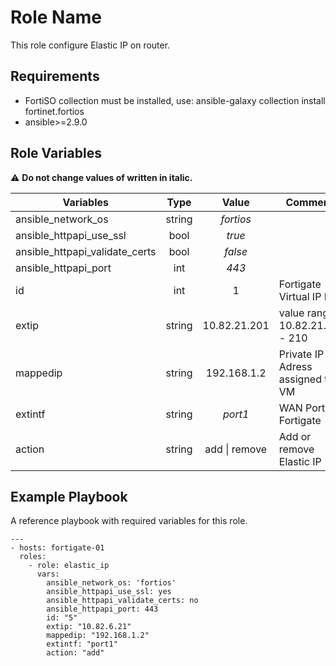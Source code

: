 Role Name
=========

This role configure Elastic IP on router.

Requirements
------------

- FortiSO collection must be installed, use: ansible-galaxy collection install fortinet.fortios
- ansible>=2.9.0

Role Variables
--------------
:warning:	**Do not change values of written in italic.**

| Variables                      	|  Type  	|     Value     	| Comments                         	|
|--------------------------------	|:------:	|:-------------:	|----------------------------------	|
| ansible_network_os             	| string 	|   _fortios_   	|                                  	|
| ansible_httpapi_use_ssl        	|  bool  	|     _true_    	|                                  	|
| ansible_httpapi_validate_certs 	|  bool  	|    _false_    	|                                  	|
| ansible_httpapi_port           	|   int  	|     _443_     	|                                  	|
| id                             	| int    	|       1       	| Fortigate Virtual IP ID          	|
| extip                          	| string 	|  10.82.21.201 	| value range: 10.82.21.201 - 210  	|
| mappedip                       	| string 	|  192.168.1.2  	| Private IP Adress assigned to VM 	|
| extintf                        	| string 	|    _port1_    	| WAN Port of Fortigate            	|
| action                         	| string 	| add \| remove 	| Add or remove Elastic IP         	|

Example Playbook
----------------
A reference playbook with required variables for this role.

    ---
    - hosts: fortigate-01        
      roles:
        - role: elastic_ip
          vars:
            ansible_network_os: 'fortios'
            ansible_httpapi_use_ssl: yes
            ansible_httpapi_validate_certs: no
            ansible_httpapi_port: 443
            id: "5"
            extip: "10.82.6.21"
            mappedip: "192.168.1.2"
            extintf: "port1"
            action: "add"